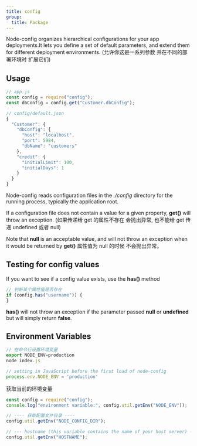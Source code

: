 ```yaml
---
title: config
group:
  title: Package
---
```


Node-config organizes hierarchical configurations for your app deployments.It lets you define a set of default parameters, and extend them for different deployment environments.
(允许你这是一系列参数 并在不同的部署环境时 扩展它们)

## Usage

```js
// app.js
const config = require("config");
const dbConfig = config.get("Customer.dbConfig");

// config/default.json
{
  "Customer": {
    "dbConfig": {
      "host": "localhost",
      "port": 5984,
      "dbName": "customers"
    },
    "credit": {
      "initialLimit": 100,
      "initialDays": 1
    }
  }
}
```

Node-config reads configuration files in the _./config_ directory for the running process, typically the application root.

If a configuration file does not contain a value for a given property, **get()** will throw an exception.
(如果传递给 get 的属性不存在 会抛出异常, 也不能给 get 传递 undefined 或者 null)

Note that **null** is an acceptable value, and will not throw an exception when it would be returned by **get()**
属性值为 null 的时候 不会抛出异常。

## Testing for config values

If you want to see if a config value exists, use the **has()** method

```ts
// 判断某个属性值是否存在
if (config.has("username")) {
}
```

**has()** will not throw an exception if the parameter passed **null** or **undefined**
but will simply return **false**.

## Environment Variables

```js
// 在命令行设置环境变量
export NODE_ENV=production
node index.js

// setting in JavaScript before the first load of node-config
process.env.NODE_ENV = 'production'
```

获取当前的环境变量

```js
const config = require("config");
console.log("environment variable:", config.util.getEnv("NODE_ENV"));

// ---- 获取配置文件目录 ----
config.util.getEnv("NODE_CONFIG_DIR");

// --- hostname (this variable contains the name of your host server) ----
config.util.getEnv("HOSTNAME");
```
